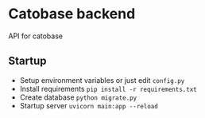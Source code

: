 # Catobase backend

API for сatobase

## Startup

- Setup environment variables or just edit `config.py`
- Install requirements `pip install -r requirements.txt`
- Create database `python migrate.py`
- Startup server `uvicorn main:app --reload`
